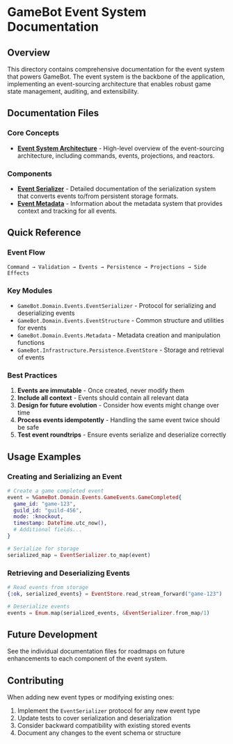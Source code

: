# GameBot Event System Documentation

## Overview

This directory contains comprehensive documentation for the event system that powers GameBot. The event system is the backbone of the application, implementing an event-sourcing architecture that enables robust game state management, auditing, and extensibility.

## Documentation Files

### Core Concepts

- [**Event System Architecture**](event_system_architecture.md) - High-level overview of the event-sourcing architecture, including commands, events, projections, and reactors.

### Components

- [**Event Serializer**](event_serializer.md) - Detailed documentation of the serialization system that converts events to/from persistent storage formats.
- [**Event Metadata**](event_metadata.md) - Information about the metadata system that provides context and tracking for all events.

## Quick Reference

### Event Flow

```
Command → Validation → Events → Persistence → Projections → Side Effects
```

### Key Modules

- `GameBot.Domain.Events.EventSerializer` - Protocol for serializing and deserializing events
- `GameBot.Domain.Events.EventStructure` - Common structure and utilities for events
- `GameBot.Domain.Events.Metadata` - Metadata creation and manipulation functions
- `GameBot.Infrastructure.Persistence.EventStore` - Storage and retrieval of events

### Best Practices

1. **Events are immutable** - Once created, never modify them
2. **Include all context** - Events should contain all relevant data
3. **Design for future evolution** - Consider how events might change over time
4. **Process events idempotently** - Handling the same event twice should be safe
5. **Test event roundtrips** - Ensure events serialize and deserialize correctly

## Usage Examples

### Creating and Serializing an Event

```elixir
# Create a game completed event
event = %GameBot.Domain.Events.GameEvents.GameCompleted{
  game_id: "game-123",
  guild_id: "guild-456",
  mode: :knockout,
  timestamp: DateTime.utc_now(),
  # Additional fields...
}

# Serialize for storage
serialized_map = EventSerializer.to_map(event)
```

### Retrieving and Deserializing Events

```elixir
# Read events from storage
{:ok, serialized_events} = EventStore.read_stream_forward("game-123")

# Deserialize events
events = Enum.map(serialized_events, &EventSerializer.from_map/1)
```

## Future Development

See the individual documentation files for roadmaps on future enhancements to each component of the event system.

## Contributing

When adding new event types or modifying existing ones:

1. Implement the `EventSerializer` protocol for any new event type
2. Update tests to cover serialization and deserialization
3. Consider backward compatibility with existing stored events
4. Document any changes to the event schema or structure 